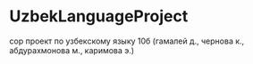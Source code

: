 # UzbekLanguageProject
сор проект по узбекскому языку 10б (гамалей д., чернова к., абдурахмонова м., каримова э.)
